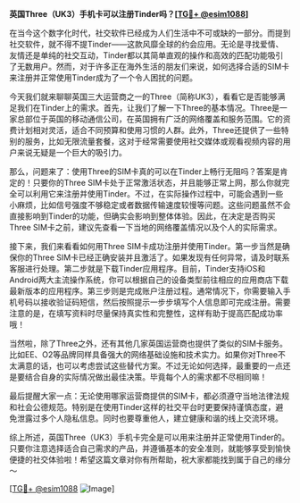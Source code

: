 **英国Three（UK3）手机卡可以注册Tinder吗？[[TG💪+ @esim1088](https://t.me/s/esim1088)]**

在当今这个数字化时代，社交软件已经成为人们生活中不可或缺的一部分。而提到社交软件，就不得不提Tinder——这款风靡全球的约会应用。无论是寻找爱情、友情还是单纯的社交互动，Tinder都以其简单直观的操作和高效的匹配功能吸引了无数用户。然而，对于许多正在海外生活的朋友们来说，如何选择合适的SIM卡来注册并正常使用Tinder成为了一个令人困扰的问题。

今天我们就来聊聊英国三大运营商之一的Three（简称UK3），看看它是否能够满足我们在Tinder上的需求。首先，让我们了解一下Three的基本情况。Three是一家总部位于英国的移动通信公司，在英国拥有广泛的网络覆盖和服务范围。它的资费计划相对灵活，适合不同预算和使用习惯的人群。此外，Three还提供了一些特别的服务，比如无限流量套餐，这对于经常需要使用社交媒体或观看视频内容的用户来说无疑是一个巨大的吸引力。

那么，问题来了：使用Three的SIM卡真的可以在Tinder上畅行无阻吗？答案是肯定的！只要你的Three SIM卡处于正常激活状态，并且能够正常上网，那么你就完全可以利用它来注册并使用Tinder。不过，在实际操作过程中，可能会遇到一些小麻烦，比如信号强度不够稳定或者数据传输速度较慢等问题。这些问题虽然不会直接影响到Tinder的功能，但确实会影响到整体体验。因此，在决定是否购买Three SIM卡之前，建议先查看一下当地的网络覆盖情况以及个人的实际需求。

接下来，我们来看看如何用Three SIM卡成功注册并使用Tinder。第一步当然是确保你的Three SIM卡已经正确安装并且激活了。如果发现有任何异常，请及时联系客服进行处理。第二步就是下载Tinder应用程序。目前，Tinder支持iOS和Android两大主流操作系统，你可以根据自己的设备类型前往相应的应用商店下载最新版本的应用程序。第三步则是完成账户注册过程。通常情况下，你需要输入手机号码以接收验证码短信，然后按照提示一步步填写个人信息即可完成注册。需要注意的是，在填写资料时尽量保持真实性和完整性，这样有助于提高匹配成功率哦！

当然啦，除了Three之外，还有其他几家英国运营商也提供了类似的SIM卡服务。比如EE、O2等品牌同样具备强大的网络基础设施和技术实力。如果你对Three不太满意的话，也可以考虑尝试这些替代方案。不过无论如何选择，最重要的一点还是要结合自身的实际情况做出最佳决策。毕竟每个人的需求都不尽相同嘛！

最后提醒大家一点：无论使用哪家运营商提供的SIM卡，都必须遵守当地法律法规和社会公德规范。特别是在使用Tinder这样的社交平台时更要保持谨慎态度，避免泄露过多个人隐私信息。同时也要尊重他人，建立健康和谐的线上交流环境。

综上所述，英国Three（UK3）手机卡完全是可以用来注册并正常使用Tinder的。只要你注意选择适合自己需求的产品，并遵循基本的安全准则，就能够享受到愉快便捷的社交体验啦！希望这篇文章对你有所帮助，祝大家都能找到属于自己的缘分～

[[TG💪+ @esim1088](https://t.me/s/esim1088) ![Image](https://i.postimg.cc/4NQfJmqS/Snipaste-2025-05-13-00-14-12.png)]